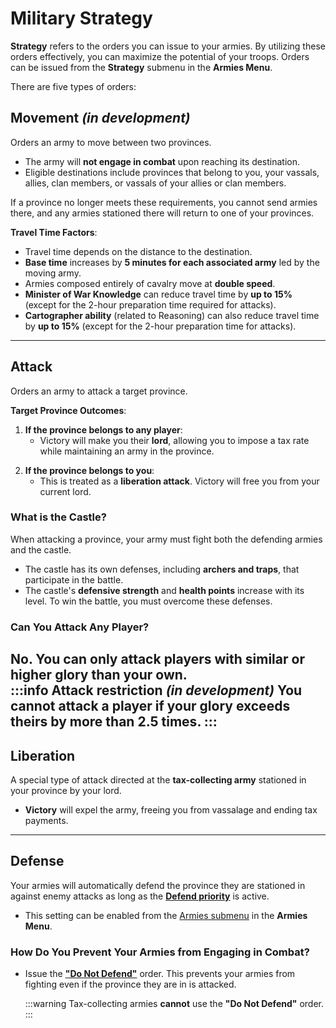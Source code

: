 # Military Strategy

**Strategy** refers to the orders you can issue to your armies. By utilizing these orders effectively, you can maximize the potential of your troops. Orders can be issued from the **Strategy** submenu in the **Armies Menu**. 

There are five types of orders:

## Movement *(in development)*

Orders an army to move between two provinces.  
- The army will **not engage in combat** upon reaching its destination.  
- Eligible destinations include provinces that belong to you, your vassals, allies, clan members, or vassals of your allies or clan members.  

If a province no longer meets these requirements, you cannot send armies there, and any armies stationed there will return to one of your provinces.

**Travel Time Factors**:
- Travel time depends on the distance to the destination.  
- **Base time** increases by **5 minutes for each associated army** led by the moving army.  
- Armies composed entirely of cavalry move at **double speed**.  
- **Minister of War Knowledge** can reduce travel time by **up to 15%** (except for the 2-hour preparation time required for attacks).  
- **Cartographer ability** (related to Reasoning) can also reduce travel time by **up to 15%** (except for the 2-hour preparation time for attacks).  

---

## Attack

Orders an army to attack a target province.  

**Target Province Outcomes**:
1. **If the province belongs to any player**:  
   - Victory will make you their **lord**, allowing you to impose a tax rate while maintaining an army in the province.  

<!-- 2. **If the province belongs to an ally or clan member** *(in development)*:  
   - Victory will **liberate** them from their lord.  
   - If they are already a free lord, you cannot attack their province.  
 -->
2. **If the province belongs to you**:  
   - This is treated as a **liberation attack**. Victory will free you from your current lord.  

### What is the Castle?  
When attacking a province, your army must fight both the defending armies and the castle.  
- The castle has its own defenses, including **archers and traps**, that participate in the battle.  
- The castle's **defensive strength** and **health points** increase with its level. To win the battle, you must overcome these defenses.  

### Can You Attack Any Player?
No. You can only attack players with **similar or higher glory** than your own.  
:::info Attack restriction *(in development)*
You cannot attack a player if your glory exceeds theirs by more than **2.5 times**.
:::
---

## Liberation

A special type of attack directed at the **tax-collecting army** stationed in your province by your lord.  
- **Victory** will expel the army, freeing you from vassalage and ending tax payments.  

<!-- ### How Does Your Castle Act During Liberation?
- If you launch a liberation attack **without allied support**, your army will **not** have to fight your castle’s defenses (archers and traps).  
- If you have **associated allied armies**, you will have to fight your own castle defenses.  

### Other Ways to Achieve Liberation
1. An **ally or clan member** attacks and defeats your lord's army.  
2. Your lord **withdraws** their tax-collecting army from your province.  
3. Your lord **greatly surpasses** you in glory. You will be freed if your glory is less than **one-third** of theirs.  
4. Using the political action **"People’s Rebellion"**, if your lord leaves insufficient defenses in their tax-collecting army.  
 -->
---

## Defense

Your armies will automatically defend the province they are stationed in against enemy attacks as long as the [**Defend priority**](armies.md#army-priorities) is active.  
- This setting can be enabled from the [Armies submenu](../game-menu/advanced-menu/armies.md#armies-submenu) in the **Armies Menu**.

<!-- ### How Do You Defend an Ally?
- Move your army to their province and ensure the **"Defend" priority** is active. Your army will automatically join theirs in defending the province. -->

### How Do You Prevent Your Armies from Engaging in Combat?
- Issue the [**"Do Not Defend"**](armies.md#army-priorities) order. This prevents your armies from fighting even if the province they are in is attacked.  
    
    :::warning
    Tax-collecting armies **cannot** use the **"Do Not Defend"** order.  
    :::

<!-- ---

## **5. Association**

Associating an army means joining it to an ally’s or clan member’s army.  
- Once associated, your army will perform the same actions as the **main army** it is joined to.  
- The main army’s player can associate **one army for every 3 levels of their Circle of Sages**.  

:::info **Example**:
A player with **level 9 in the Circle of Sages** can associate up to **3 armies**.

- While associated, you lose direct control of the army but can view its movements and battle reports.  
- The only command you can issue is **"Dissociate"**, which returns control of the army to you.
:::

### **Can an Army with Associated Armies Receive More Associations?**
Yes, as long as the main army’s player has sufficient Circle of Sages levels to manage all associated armies.   -->